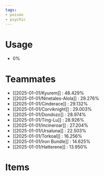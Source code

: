 ```yaml
---
tags:
- poison
- psychic
---
```

# Usage
- 0%
# Teammates
- [[2025-01-01/Kyurem]] : 48.429%
- [[2025-01-01/Ninetales-Alola]] : 29.276%
- [[2025-01-01/Cinderace]] : 29.132%
- [[2025-01-01/Corviknight]] : 29.003%
- [[2025-01-01/Dondozo]] : 28.974%
- [[2025-01-01/Ting-Lu]] : 28.926%
- [[2025-01-01/Incineroar]] : 27.204%
- [[2025-01-01/Ursaluna]] : 22.503%
- [[2025-01-01/Torkoal]] : 16.256%
- [[2025-01-01/Iron Bundle]] : 14.625%
- [[2025-01-01/Hatterene]] : 13.950%
# Items